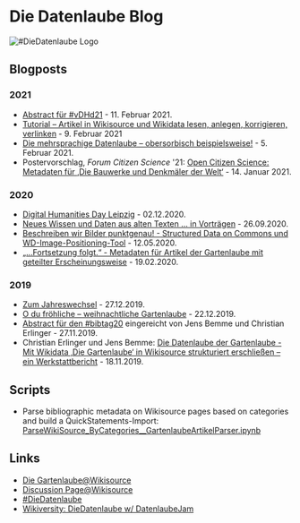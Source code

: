# Die Datenlaube Blog

![#DieDatenlaube Logo](https://upload.wikimedia.org/wikipedia/commons/thumb/d/d3/Die_Datenlaube.xcf/640px-Die_Datenlaube.xcf.png "Die Datenlaube")

## Blogposts

### 2021
* [Abstract für #vDHd21](abstract_vdhd21.md) - 11. Februar 2021.
* [Tutorial – Artikel in Wikisource und Wikidata lesen, anlegen, korrigieren, verlinken](Tutorial_Wikisource_nach_Wikidata.md) - 9. Februar 2021
* [Die mehrsprachige Datenlaube – obersorbisch beispielsweise!](Mehrsprachige_Datenlaube.md) - 5. Februar 2021.
* Postervorschlag, <em> Forum Citizen Science</em>  '21: [Open Citizen Science: Metadaten für ‚Die Bauwerke und Denkmäler der Welt‘](forum_citizen_science_2021.md) - 14. Januar 2021.

### 2020
* [Digital Humanities Day Leipzig](digital_humanities_day_leipzig.md) - 02.12.2020.
* [Neues Wissen und Daten aus alten Texten ... in Vorträgen](vorträge) - 26.09.2020.
* [Beschreiben wir Bilder punktgenau! - Structured Data on Commons und WD-Image-Positioning-Tool](beschreiben_wir_bilder_punktgenau.md) - 12.05.2020.
* [„...Fortsetzung folgt.“ - Metadaten für Artikel der Gartenlaube mit geteilter Erscheinungsweise](fortsetzung_folgt_seitenzahlen) - 19.02.2020.

### 2019
* [Zum Jahreswechsel](zum_jahreswechsel) - 27.12.2019.
* [O du fröhliche – weihnachtliche Gartenlaube](weihnachtliche_Gartenlaube) - 22.12.2019.
* [Abstract für den #bibtag20](abstract_datenlaube_dbt20.md) eingereicht von Jens Bemme und Christian Erlinger - 27.11.2019.
* Christian Erlinger und Jens Bemme: [Die Datenlaube der Gartenlaube - Mit Wikidata ‚Die Gartenlaube‘ in Wikisource strukturiert erschließen – ein Werkstattbericht](https://diedatenlaube.github.io/die_datenlaube_der_gartenlaube) - 18.11.2019.

## Scripts
* Parse bibliographic metadata on Wikisource pages based on categories and build a QuickStatements-Import: [ParseWikiSource_ByCategories__GartenlaubeArtikelParser.ipynb](https://github.com/DieDatenlaube/DieDatenlaube/blob/master/ParseWikiSource_ByCategories__GartenlaubeArtikelParser.ipynb)

## Links
* [Die Gartenlaube@Wikisource](https://de.wikisource.org/wiki/Die_Gartenlaube)
* [Discussion Page@Wikisource](https://de.wikisource.org/wiki/Diskussion:Die_Gartenlaube#Metadaten_in_Wikidata)
* [#DieDatenlaube](https://twitter.com/hashtag/DieDatenlaube)
* [Wikiversity: DieDatenlaube w/ DatenlaubeJam](https://de.wikiversity.org/wiki/DieDatenlaube)

<script src="https://hypothes.is/embed.js" async></script>
